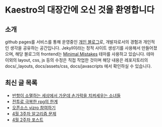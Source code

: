 # Kaestro의 대장간에 오신 것을 환영합니다

## 소개

github pages를 서비스를 통해 운영중인 [개인 블로그](https://kaestro.github.io)로, 개발자로서의 경험과 개인적인 생각을 공유하는 공간입니다. Jekyll이라는 정적 사이트 생성기를 사용해서 만들어졌으며, 해당 블로그의 frontend는 [Minimal Mistakes](https://mmistakes.github.io/minimal-mistakes/) 테마를 사용하고 있습니다. 테마 이외의 layout, css, js 등의 수정은 직접 작업한 것이며 해당 내용은 레포지토리의 docs/_layouts, docs/assets/css, docs/javascripts 에서 확인하실 수 있습니다.

## 최신 글 목록
<!-- BLOG-POST-LIST:START -->
- [반항이 소멸하는 세상에서 가운데 손가락을 치켜세우는 소녀들](https://kaestro.github.io/etc/2024/04/20/%EA%B1%B8%EC%A6%88-%EB%B0%B4%EB%93%9C-%ED%81%AC%EB%9D%BC%EC%9D%B4.html)
- [전투로 극복한 rpg의 한계](https://kaestro.github.io/%EA%B2%8C%EC%9E%84%EC%9D%B4%EC%95%BC%EA%B8%B0/2024/04/19/%EC%9C%A0%EB%8B%88%EC%BD%98-%EC%98%A4%EB%B2%84%EB%A1%9C%EB%93%9C-%EB%A6%AC%EB%B7%B0-2.html)
- [오픈소스 vizro 참여하기](https://kaestro.github.io/%EC%9E%91%EC%84%B1%EC%A4%91/2024/04/17/Joining-Vizro.html)
- [4월 3주차 알고리즘 문제](https://kaestro.github.io/codereviews/2024/04/15/4%EC%9B%94-3%EC%A3%BC%EC%B0%A8-%EC%95%8C%EA%B3%A0%EB%A6%AC%EC%A6%98-%EB%AC%B8%EC%A0%9C.html)
- [4월 2주차 포스트](https://kaestro.github.io/weeklyposts/2024/04/15/Post-reviews.html)
<!-- BLOG-POST-LIST:END -->